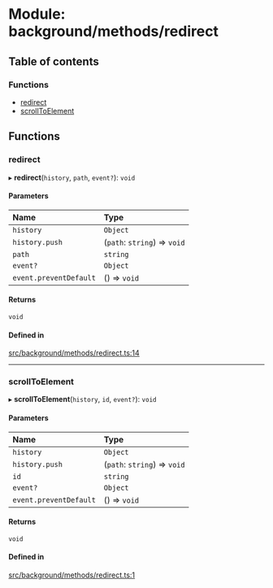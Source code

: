 # Module: background/methods/redirect

## Table of contents

### Functions

- [redirect](../wiki/background.methods.redirect#redirect)
- [scrollToElement](../wiki/background.methods.redirect#scrolltoelement)

## Functions

### redirect

▸ **redirect**(`history`, `path`, `event?`): `void`

#### Parameters

| Name | Type |
| :------ | :------ |
| `history` | `Object` |
| `history.push` | (`path`: `string`) => `void` |
| `path` | `string` |
| `event?` | `Object` |
| `event.preventDefault` | () => `void` |

#### Returns

`void`

#### Defined in

[src/background/methods/redirect.ts:14](https://github.com/ExperimentsByFileFighter/WebApp-PoC-technical-Documentation/blob/5171d3e/src/background/methods/redirect.ts#L14)

___

### scrollToElement

▸ **scrollToElement**(`history`, `id`, `event?`): `void`

#### Parameters

| Name | Type |
| :------ | :------ |
| `history` | `Object` |
| `history.push` | (`path`: `string`) => `void` |
| `id` | `string` |
| `event?` | `Object` |
| `event.preventDefault` | () => `void` |

#### Returns

`void`

#### Defined in

[src/background/methods/redirect.ts:1](https://github.com/ExperimentsByFileFighter/WebApp-PoC-technical-Documentation/blob/5171d3e/src/background/methods/redirect.ts#L1)
